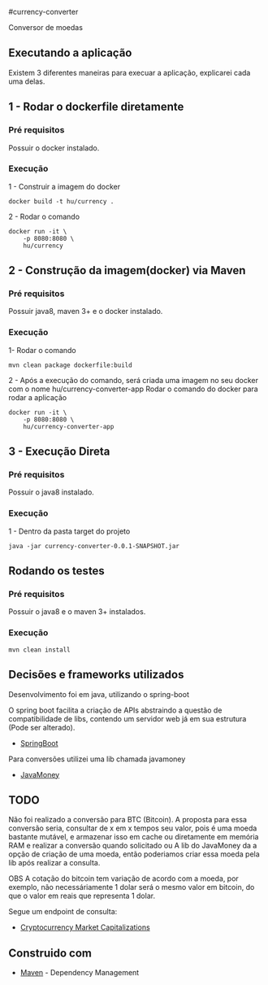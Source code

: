 #currency-converter

Conversor de moedas

## Executando a aplicação

Existem 3 diferentes maneiras para execuar a aplicação, explicarei cada uma delas.

## 1 - Rodar o dockerfile diretamente

### Pré requisitos

Possuir o docker instalado.

### Execução

1 - Construir a imagem do docker

```
docker build -t hu/currency .
```

2 - Rodar o comando

```
docker run -it \
    -p 8080:8080 \
    hu/currency

```


## 2 - Construção da imagem(docker) via Maven

### Pré requisitos

Possuir java8, maven 3+ e o docker instalado.

### Execução

1- Rodar o comando

```
mvn clean package dockerfile:build
```
2 - Após a execução do comando, será criada uma imagem no seu docker com o nome hu/currency-converter-app
Rodar o comando do docker para rodar a aplicação

```
docker run -it \
    -p 8080:8080 \
    hu/currency-converter-app

```

## 3 - Execução Direta

### Pré requisitos

Possuir o java8 instalado.

### Execução

1 - Dentro da pasta target do projeto

```
java -jar currency-converter-0.0.1-SNAPSHOT.jar 
```

## Rodando os testes

### Pré requisitos

Possuir o java8 e o maven 3+ instalados.

### Execução

```
mvn clean install
```

## Decisões e frameworks utilizados

Desenvolvimento foi em java, utilizando o spring-boot

O spring boot facilita a criação de APIs abstraindo a questão de compatibilidade de libs, contendo um servidor web já em sua estrutura (Pode ser alterado).
 
* [SpringBoot](https://projects.spring.io/spring-boot/)

Para conversões utilizei uma lib chamada javamoney
* [JavaMoney](http://javamoney.github.io/)


## TODO

Não foi realizado a conversão para BTC (Bitcoin).
A proposta para essa conversão seria, consultar de x em x tempos seu valor, pois é uma moeda bastante mutável, e armazenar isso em cache ou diretamente em memória RAM e realizar a conversão quando solicitado ou A lib do JavaMoney da a opção de criação de uma moeda, então poderiamos criar essa moeda pela lib após realizar a consulta.

OBS
A cotação do bitcoin tem variação de acordo com a moeda, por exemplo, não necessáriamente 1 dolar será o mesmo valor em bitcoin, do que o valor em reais que representa 1 dolar.

Segue um endpoint de consulta:

* [Cryptocurrency Market Capitalizations](https://coinmarketcap.com/api/)


## Construido com

* [Maven](https://maven.apache.org/) - Dependency Management

